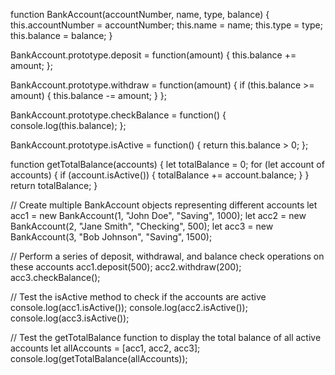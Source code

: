 function BankAccount(accountNumber, name, type, balance) {
  this.accountNumber = accountNumber;
  this.name = name;
  this.type = type;
  this.balance = balance;
}

BankAccount.prototype.deposit = function(amount) {
  this.balance += amount;
};

BankAccount.prototype.withdraw = function(amount) {
  if (this.balance >= amount) {
    this.balance -= amount;
  }
};

BankAccount.prototype.checkBalance = function() {
  console.log(this.balance);
};

BankAccount.prototype.isActive = function() {
  return this.balance > 0;
};

function getTotalBalance(accounts) {
  let totalBalance = 0;
  for (let account of accounts) {
    if (account.isActive()) {
      totalBalance += account.balance;
    }
  }
  return totalBalance;
}

// Create multiple BankAccount objects representing different accounts
let acc1 = new BankAccount(1, "John Doe", "Saving", 1000);
let acc2 = new BankAccount(2, "Jane Smith", "Checking", 500);
let acc3 = new BankAccount(3, "Bob Johnson", "Saving", 1500);

// Perform a series of deposit, withdrawal, and balance check operations on these accounts
acc1.deposit(500);
acc2.withdraw(200);
acc3.checkBalance();

// Test the isActive method to check if the accounts are active
console.log(acc1.isActive());
console.log(acc2.isActive());
console.log(acc3.isActive());

// Test the getTotalBalance function to display the total balance of all active accounts
let allAccounts = [acc1, acc2, acc3];
console.log(getTotalBalance(allAccounts));

